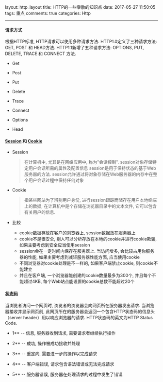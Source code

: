 layout: http_layout
title: HTTP的一些零散的知识点
date: 2017-05-27 11:50:05
tags: 重点
comments: true
categories: Http

---

#### 请求方式

根据HTTP标准, HTTP请求可以使用多种请求方法.
HTTP1.0定义了三种请求方法: GET, POST 和 HEAD方法.
HTTP1.1新增了五种请求方法: OPTIONS, PUT, DELETE, TRACE 和 CONNECT 方法.

* Get

* Post

* Put

* Delete

* Trace

* Connect

* Options

* Head


#### [Session](http://baike.baidu.com/link?url=7iUfdIN-T5IrrqaGndSHxoVZqRzDs8Gp5aFyVBhD5tLQb7zD6kTAN3wdFQfpl0YCr1tysE_dE9p5trpOodPV0K) 和 [Cookie](http://baike.baidu.com/link?url=-U4M-O34JWPr-fvQ9Wh5D0V7eMvP-hsWueRcKFY3tnnkUVioYOpJ8gzMX4sgEYLGT9FBepwQG6D6MJtefeacoK)

* Session
    > 在计算机中, 尤其是在网络应用中, 称为"会话控制". session对象存储特定用户会话所需的属性及配置信息
    > session是用于保持状态的基于Web服务器的方法. session允许通过将对象存储在Web服务器的内存中在整个用户会话过程中保持任何对象

* Cookie
    > 指某些网站为了辨别用户身份, 进行session跟踪而储存在用户本地终端上的数据; 在计算机中是个存储在浏览器目录中的文本文件, 它可以包含有关用户的信息.

* 比较
    * cookie数据存放在客户的浏览器上, session数据放在服务器上
    * cookie不是很安全, 别人可以分析存放在本地的cookie并进行cookie欺骗, 如果主要考虑到安全应当使用session
    * session会在一定时间内保存在服务器上. 当访问增多, 会比较占用你服务器的性能, 如果主要考虑到减轻服务器性能方面, 应当使用cookie
    * 不同浏览器对cookie处理是不一样的, 如果客户端禁止cookie, 则cookie不能建立
    * 并且在客户端, 一个浏览器能创建的cookie数量最多为300个, 并且每个不能超过4KB, 每个Web站点能设置的cookie总数不能超过20个

#### [状态码](http://www.runoob.com/http/http-status-codes.html)

当浏览者访问一个网页时, 浏览者的浏览器会向网页所在服务器发出请求. 当浏览器接收并显示网页前, 
此网页所在的服务器会返回一个包含HTTP状态码的信息头（server header）用以响应浏览器的请求.
HTTP状态码的英文为HTTP Status Code.

* 1** -- 信息, 服务器收到请求, 需要请求者继续执行操作

* 2** -- 成功, 操作被成功接收并处理

* 3** -- 重定向, 需要进一步的操作以完成请求

* 4** -- 客户端错误, 请求包含语法错误或无法完成请求

* 5** -- 服务器错误, 服务器在处理请求的过程中发生了错误




